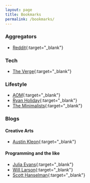```yaml
---
layout: page
title: Bookmarks
permalink: /bookmarks/
---
```


### Aggregators

- [Reddit](https://reddit.com){:target="_blank"}

### Tech

- [The Verge](https://theverge.com){:target="_blank"}

### Lifestyle

- [AOM](https://artofmanliness.com){:target="_blank"}
- [Ryan Holiday](https://ryanholiday.net/){:target="_blank"}
- [The Minimalists](https://www.theminimalists.com/){:target="_blank"}

### Blogs

#### Creative Arts
- [Austin Kleon](https://austinkleon.com){:target="_blank"}

#### Programming and the like
- [Julia Evans](https://jvns.ca/){:target="_blank"}
- [Will Larson](https://lethain.com/){:target="_blank"}
- [Scott Hanselman](https://www.hanselman.com/){:target="_blank"}
